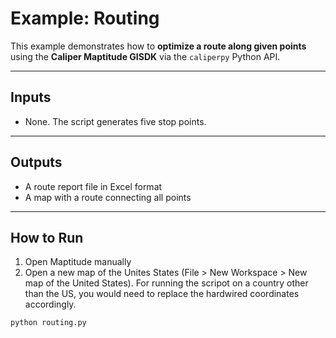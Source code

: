 # Example: Routing

This example demonstrates how to **optimize a route along given points** using the **Caliper Maptitude GISDK** via the `caliperpy` Python API.  
 
---

## Inputs

- None.  The script generates five stop points.

---

## Outputs

- A route report file in Excel format
- A map with a route connecting all points

---

## How to Run
1. Open Maptitude manually
2. Open a new map of the Unites States  (File > New Workspace > New map of the United States).  For running the scripot on a country other than the US, you would need to replace the hardwired coordinates accordingly.

```bash
python routing.py
